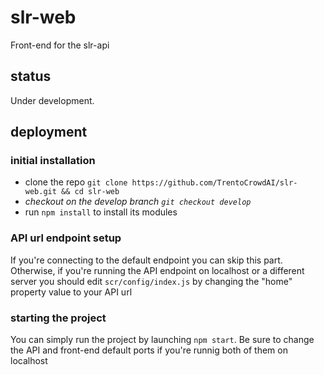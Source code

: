 # slr-web

Front-end for the slr-api

## status

Under development.

## deployment

### initial installation
- clone the repo ```git clone https://github.com/TrentoCrowdAI/slr-web.git && cd slr-web```
- *checkout on the develop branch  ```git checkout develop```*
- run ```npm install``` to install its modules

### API url endpoint setup
If you're connecting to the default endpoint you can skip this part. Otherwise, if you're running the API endpoint on localhost or a different server you should edit ```scr/config/index.js``` by changing the "home" property value to your API url

### starting the project
You can simply run the project by launching ```npm start```. Be sure to change the API and front-end default ports if you're runnig both of them on localhost
